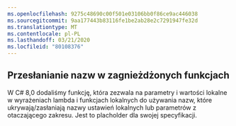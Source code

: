 ```yaml
---
ms.openlocfilehash: 9275c48690c00f501e03106bb0f86ce9ac446038
ms.sourcegitcommit: 9aa177443b83116fe1be2ab28e2c7291947fe32d
ms.translationtype: MT
ms.contentlocale: pl-PL
ms.lasthandoff: 03/21/2020
ms.locfileid: "80108376"
---
```

## <a name="name-shadowing-in-nested-functions"></a>Przesłanianie nazw w zagnieżdżonych funkcjach

W C# 8,0 dodaliśmy funkcję, która zezwala na parametry i wartości lokalne w wyrażeniach lambda i funkcjach lokalnych do używania nazw, które ukrywają/zasłaniają nazwy ustawień lokalnych lub parametrów z otaczającego zakresu. Jest to placholder dla swojej specyfikacji.
